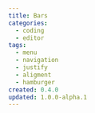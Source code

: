 ```yaml
---
title: Bars
categories:
  - coding
  - editor
tags:
  - menu
  - navigation
  - justify
  - aligment
  - hamburger
created: 0.4.0
updated: 1.0.0-alpha.1
---
```

